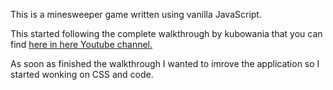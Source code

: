 This is a minesweeper game written using vanilla JavaScript.

This started following the complete walkthrough by kubowania that you can find [here in here Youtube channel.](https://www.youtube.com/watch?v=rxdGAKRndz8)

As soon as finished the walkthrough I wanted to imrove the application so I started wonking on CSS and code.